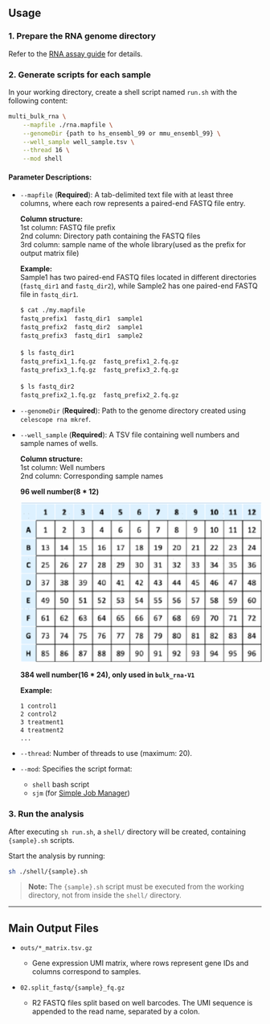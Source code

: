 ## **Usage**  

### **1. Prepare the RNA genome directory**  
Refer to the [RNA assay guide](multi_rna.md) for details.  

### **2. Generate scripts for each sample**  
In your working directory, create a shell script named `run.sh` with the following content:  

```bash
multi_bulk_rna \
    --mapfile ./rna.mapfile \
    --genomeDir {path to hs_ensembl_99 or mmu_ensembl_99} \
    --well_sample well_sample.tsv \
    --thread 16 \
    --mod shell
```  

#### **Parameter Descriptions:**  
- `--mapfile` (**Required**): A tab-delimited text file with at least three columns, where each row represents a paired-end FASTQ file entry.  

  **Column structure:**  
  1st column: FASTQ file prefix  
  2nd column: Directory path containing the FASTQ files  
  3rd column: sample name of the whole library(used as the prefix for output matrix file)  

  **Example:**  
  Sample1 has two paired-end FASTQ files located in different directories (`fastq_dir1` and `fastq_dir2`), while Sample2 has one paired-end FASTQ file in `fastq_dir1`.  

  ```bash
  $ cat ./my.mapfile
  fastq_prefix1  fastq_dir1  sample1
  fastq_prefix2  fastq_dir2  sample1
  fastq_prefix3  fastq_dir1  sample2

  $ ls fastq_dir1
  fastq_prefix1_1.fq.gz  fastq_prefix1_2.fq.gz
  fastq_prefix3_1.fq.gz  fastq_prefix3_2.fq.gz

  $ ls fastq_dir2
  fastq_prefix2_1.fq.gz  fastq_prefix2_2.fq.gz
  ```  

- `--genomeDir` (**Required**): Path to the genome directory created using `celescope rna mkref`.  

- `--well_sample` (**Required**): A TSV file containing well numbers and sample names of wells.  

  **Column structure:**   
    1st column: Well numbers  
    2nd column: Corresponding sample names

  **96 well number(8 * 12)**
  
  ![](../images/96_well_number.png)

  **384 well number(16 * 24), only used in `bulk_rna-V1`**
  
  **Example:**
  ```tsv
  1 control1
  2 control2
  3 treatment1
  4 treatment2
  ...
  ```

- `--thread`: Number of threads to use (maximum: 20).  
- `--mod`: Specifies the script format:  
  - `shell` bash script
  - `sjm` (for [Simple Job Manager](https://github.com/StanfordBioinformatics/SJM))  

### **3. Run the analysis**  
After executing `sh run.sh`, a `shell/` directory will be created, containing `{sample}.sh` scripts.  

Start the analysis by running:  
```bash
sh ./shell/{sample}.sh
```  
> **Note:** The `{sample}.sh` script must be executed from the working directory, not from inside the `shell/` directory.  

---

## **Main Output Files**  

- `outs/*_matrix.tsv.gz`  
  - Gene expression UMI matrix, where rows represent gene IDs and columns correspond to samples.

- `02.split_fastq/{sample}_fq.gz`  
  - R2 FASTQ files split based on well barcodes. The UMI sequence is appended to the read name, separated by a colon.


